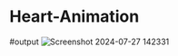 # Heart-Animation

#output
![Screenshot 2024-07-27 142331](https://github.com/user-attachments/assets/ee06b8d6-e3a7-4b7b-82ad-d6c65a7ad642)
